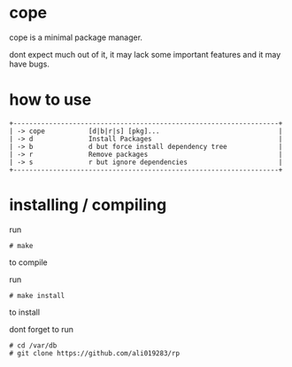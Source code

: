 # cope
cope is a minimal package manager.

dont expect much out of it, it may lack some important features and it may have bugs.

# how to use
```
+-------------------------------------------------------------------+
| -> cope           [d|b|r|s] [pkg]...                              |
| -> d              Install Packages                                |
| -> b              d but force install dependency tree             |
| -> r              Remove packages                                 |
| -> s              r but ignore dependencies                       |
+-------------------------------------------------------------------+
```

# installing / compiling
run 
```
# make
```
to compile

run 
```
# make install
```
to install

dont forget to run 
```
# cd /var/db
# git clone https://github.com/ali019283/rp
```

